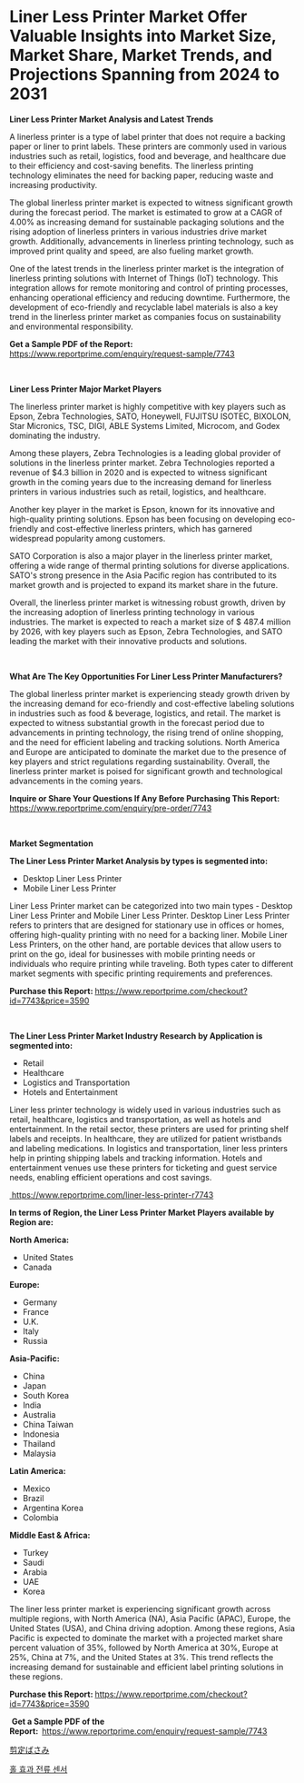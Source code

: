 <p><h1>Liner Less Printer Market Offer Valuable Insights into Market Size, Market Share, Market Trends, and Projections Spanning from 2024 to 2031</h1></p><p><strong>Liner Less Printer Market Analysis and Latest Trends</strong></p>
<p><p>A linerless printer is a type of label printer that does not require a backing paper or liner to print labels. These printers are commonly used in various industries such as retail, logistics, food and beverage, and healthcare due to their efficiency and cost-saving benefits. The linerless printing technology eliminates the need for backing paper, reducing waste and increasing productivity.</p><p>The global linerless printer market is expected to witness significant growth during the forecast period. The market is estimated to grow at a CAGR of 4.00% as increasing demand for sustainable packaging solutions and the rising adoption of linerless printers in various industries drive market growth. Additionally, advancements in linerless printing technology, such as improved print quality and speed, are also fueling market growth.</p><p>One of the latest trends in the linerless printer market is the integration of linerless printing solutions with Internet of Things (IoT) technology. This integration allows for remote monitoring and control of printing processes, enhancing operational efficiency and reducing downtime. Furthermore, the development of eco-friendly and recyclable label materials is also a key trend in the linerless printer market as companies focus on sustainability and environmental responsibility.</p></p>
<p><strong>Get a Sample PDF of the Report:&nbsp;</strong> <a href="https://www.reportprime.com/enquiry/request-sample/7743">https://www.reportprime.com/enquiry/request-sample/7743</a></p>
<p>&nbsp;</p>
<p><strong>Liner Less Printer Major Market Players</strong></p>
<p><p>The linerless printer market is highly competitive with key players such as Epson, Zebra Technologies, SATO, Honeywell, FUJITSU ISOTEC, BIXOLON, Star Micronics, TSC, DIGI, ABLE Systems Limited, Microcom, and Godex dominating the industry.</p><p>Among these players, Zebra Technologies is a leading global provider of solutions in the linerless printer market. Zebra Technologies reported a revenue of $4.3 billion in 2020 and is expected to witness significant growth in the coming years due to the increasing demand for linerless printers in various industries such as retail, logistics, and healthcare.</p><p>Another key player in the market is Epson, known for its innovative and high-quality printing solutions. Epson has been focusing on developing eco-friendly and cost-effective linerless printers, which has garnered widespread popularity among customers.</p><p>SATO Corporation is also a major player in the linerless printer market, offering a wide range of thermal printing solutions for diverse applications. SATO's strong presence in the Asia Pacific region has contributed to its market growth and is projected to expand its market share in the future.</p><p>Overall, the linerless printer market is witnessing robust growth, driven by the increasing adoption of linerless printing technology in various industries. The market is expected to reach a market size of $ 487.4 million by 2026, with key players such as Epson, Zebra Technologies, and SATO leading the market with their innovative products and solutions.</p></p>
<p>&nbsp;</p>
<p><strong>What Are The Key Opportunities For Liner Less Printer Manufacturers?</strong></p>
<p><p>The global linerless printer market is experiencing steady growth driven by the increasing demand for eco-friendly and cost-effective labeling solutions in industries such as food & beverage, logistics, and retail. The market is expected to witness substantial growth in the forecast period due to advancements in printing technology, the rising trend of online shopping, and the need for efficient labeling and tracking solutions. North America and Europe are anticipated to dominate the market due to the presence of key players and strict regulations regarding sustainability. Overall, the linerless printer market is poised for significant growth and technological advancements in the coming years.</p></p>
<p><strong>Inquire or Share Your Questions If Any Before Purchasing This Report:</strong> <a href="https://www.reportprime.com/enquiry/pre-order/7743">https://www.reportprime.com/enquiry/pre-order/7743</a></p>
<p>&nbsp;</p>
<p><strong>Market Segmentation</strong></p>
<p><strong>The Liner Less Printer Market Analysis by types is segmented into:</strong></p>
<p><ul><li>Desktop Liner Less Printer</li><li>Mobile Liner Less Printer</li></ul></p>
<p><p>Liner Less Printer market can be categorized into two main types - Desktop Liner Less Printer and Mobile Liner Less Printer. Desktop Liner Less Printer refers to printers that are designed for stationary use in offices or homes, offering high-quality printing with no need for a backing liner. Mobile Liner Less Printers, on the other hand, are portable devices that allow users to print on the go, ideal for businesses with mobile printing needs or individuals who require printing while traveling. Both types cater to different market segments with specific printing requirements and preferences.</p></p>
<p><strong>Purchase this Report:&nbsp;</strong><a href="https://www.reportprime.com/checkout?id=7743&price=3590">https://www.reportprime.com/checkout?id=7743&price=3590</a></p>
<p>&nbsp;</p>
<p><strong>The Liner Less Printer Market Industry Research by Application is segmented into:</strong></p>
<p><ul><li>Retail</li><li>Healthcare</li><li>Logistics and Transportation</li><li>Hotels and Entertainment</li></ul></p>
<p><p>Liner less printer technology is widely used in various industries such as retail, healthcare, logistics and transportation, as well as hotels and entertainment. In the retail sector, these printers are used for printing shelf labels and receipts. In healthcare, they are utilized for patient wristbands and labeling medications. In logistics and transportation, liner less printers help in printing shipping labels and tracking information. Hotels and entertainment venues use these printers for ticketing and guest service needs, enabling efficient operations and cost savings.</p></p>
<p><a href="https://www.reportprime.com/liner-less-printer-r7743">&nbsp;https://www.reportprime.com/liner-less-printer-r7743</a></p>
<p><strong>In terms of Region, the Liner Less Printer Market Players available by Region are:</strong></p>
<p>
    <p> <strong> North America: </strong>
        <ul>
            <li>United States</li>
            <li>Canada</li>
        </ul>
        </p> 
    <p> <strong> Europe: </strong>
        <ul>
            <li>Germany</li>
            <li>France</li>
            <li>U.K.</li>
            <li>Italy</li>
            <li>Russia</li>
        </ul>
        </p> 
    <p> <strong> Asia-Pacific: </strong>
        <ul>
            <li>China</li>
            <li>Japan</li>
            <li>South Korea</li>
            <li>India</li>
            <li>Australia</li>
            <li>China Taiwan</li>
            <li>Indonesia</li>
            <li>Thailand</li>
            <li>Malaysia</li>
        </ul>
        </p> 
    <p> <strong> Latin America: </strong>
        <ul>
            <li>Mexico</li>
            <li>Brazil</li>
            <li>Argentina Korea</li>
            <li>Colombia</li>
        </ul>
        </p> 
    <p> <strong> Middle East & Africa: </strong>
        <ul>
            <li>Turkey</li>
            <li>Saudi</li>
            <li>Arabia</li>
            <li>UAE</li>
            <li>Korea</li>
        </ul>
    </p>
    </p>
<p><p>The liner less printer market is experiencing significant growth across multiple regions, with North America (NA), Asia Pacific (APAC), Europe, the United States (USA), and China driving adoption. Among these regions, Asia Pacific is expected to dominate the market with a projected market share percent valuation of 35%, followed by North America at 30%, Europe at 25%, China at 7%, and the United States at 3%. This trend reflects the increasing demand for sustainable and efficient label printing solutions in these regions.</p></p>
<p><strong>Purchase this Report: </strong><a href="https://www.reportprime.com/checkout?id=7743&price=3590">https://www.reportprime.com/checkout?id=7743&price=3590</a></p>
<p>&nbsp;<strong>Get a Sample PDF of the Report:&nbsp;&nbsp;</strong><a href="https://www.reportprime.com/enquiry/request-sample/7743">https://www.reportprime.com/enquiry/request-sample/7743</a></p>
<p><strong></strong></p>
<p><p><a href="https://github.com/oafhukehf4709715/Market-Research-Report-List-1/blob/main/743711927320.md">剪定ばさみ</a></p><p><a href="https://github.com/plelbej847484502/Market-Research-Report-List-1/blob/main/231807627320.md">홀 효과 전류 센서</a></p></p>